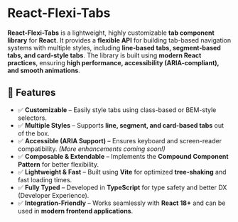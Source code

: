 # React-Flexi-Tabs

**React-Flexi-Tabs** is a lightweight, highly customizable **tab component library** for **React**. It provides a **flexible API** for building tab-based navigation systems with multiple styles, including **line-based tabs, segment-based tabs, and card-style tabs**. The library is built using **modern React practices**, ensuring **high performance, accessibility (ARIA-compliant), and smooth animations**.

## 🚀 Features

- ✅ **Customizable** – Easily style tabs using class-based or BEM-style selectors.
- ✅ **Multiple Styles** – Supports **line, segment, and card-based tabs** out of the box.
- ✅ **Accessible (ARIA Support)** – Ensures keyboard and screen-reader compatibility. _(More enhancements coming soon!)_
- ✅ **Composable & Extendable** – Implements the **Compound Component Pattern** for better flexibility.
- ✅ **Lightweight & Fast** – Built using **Vite** for optimized **tree-shaking** and fast loading times.
- ✅ **Fully Typed** – Developed in **TypeScript** for type safety and better DX (Developer Experience).
- ✅ **Integration-Friendly** – Works seamlessly with **React 18+** and can be used in **modern frontend applications**.

